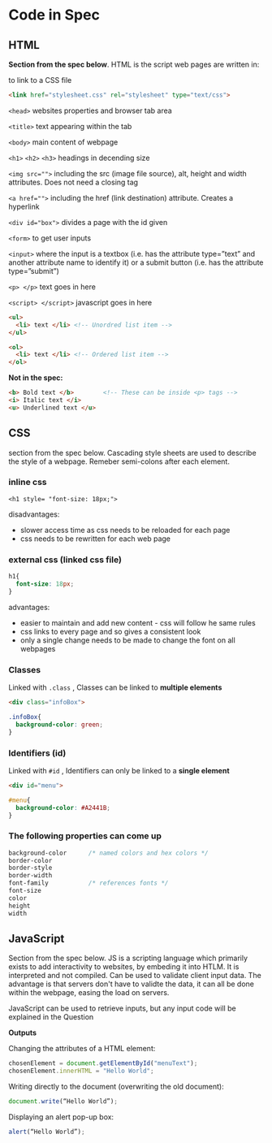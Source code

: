# Code in Spec
## HTML 
**Section from the spec below**. HTML is the script web pages are written in:

to link to a CSS file
```html
<link href="stylesheet.css" rel="stylesheet" type="text/css">
``` 

`<head>` websites properties and browser tab area

`<title>` text appearing within the tab

`<body>` main content of webpage

`<h1>` `<h2>` `<h3>` headings in decending size

`<img src="">` including the src (image file source), alt, height and width attributes. Does not need a closing tag

`<a href="">` including the href (link destination) attribute. Creates a hyperlink

`<div id="box">` divides a page with the id given

`<form>` to get user inputs

`<input>` where the input is a textbox (i.e. has the attribute type=”text” and another attribute name to identify it) or a submit button (i.e. has the attribute type=”submit”)

`<p> </p>` text goes in here 

`<script> </script>` javascript goes in here 

```html
<ul>
  <li> text </li> <!-- Unordred list item -->
</ul>

<ol>
  <li> text </li> <!-- Ordered list item -->
</ol>
```

**Not in the spec:**

```html
<b> Bold text </b>        <!-- These can be inside <p> tags -->
<i> Italic text </i>
<u> Underlined text </u>
```

## CSS
section from the spec below. Cascading style sheets are used to describe the style of a webpage. Remeber semi-colons after each element.

### inline css

`<h1 style= "font-size: 18px;">`

disadvantages:
- slower access time as css needs to be reloaded for each page
- css needs to be rewritten for each web page

### external css (linked css file)

```css
h1{
  font-size: 18px;
}
```

advantages:
- easier to maintain and add new content - css will follow he same rules
- css links to every page and so gives a consistent look
- only a single change needs to be made to change the font on all webpages 

### Classes
Linked with `.class` , Classes can be linked to **multiple elements**

```html
<div class="infoBox">
```

```css
.infoBox{
  background-color: green;
}
```

### Identifiers (id)
Linked with `#id` , Identifiers can only be linked to a **single element**

```html
<div id="menu">
```

```css
#menu{
  background-color: #A2441B;
}
```

### The following properties can come up

```css
background-color      /* named colors and hex colors */
border-color
border-style
border-width
font-family           /* references fonts */
font-size
color
height
width
```

## JavaScript 
Section from the spec below. JS is a scripting language which primarily exists to add interactivity to websites, by embeding it into HTLM. It is interpreted and not compiled. Can be used to validate client input data. The advantage is that servers don't have to validte the data, it can all be done within the webpage, easing the load on servers.

JavaScript can be used to retrieve inputs, but any input code will be explained in the Question

**Outputs**

Changing the attributes of a HTML element:
```js
chosenElement = document.getElementById("menuText");
chosenElement.innerHTML = "Hello World";
```

Writing directly to the document (overwriting the old document):
```js
document.write(“Hello World”);
```

 Displaying an alert pop-up box:
 ```js
alert(“Hello World”);
```
